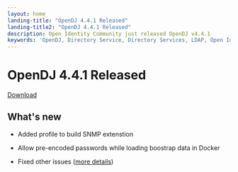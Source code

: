 ```yaml
---
layout: home
landing-title: "OpenDJ 4.4.1 Released"
landing-title2: "OpenDJ 4.4.1 Released"
description: Open Identity Community just released OpenDJ v4.4.1
keywords: 'OpenDJ, Directory Service, Directory Services, LDAP, Open Identity Platform, Docker, OpenShift, SNMP'
---
```

# OpenDJ 4.4.1 Released
[Download](https://github.com/OpenIdentityPlatform/OpenDJ/releases/tag/4.4.1)
## What's new
* Added profile to build SNMP extenstion
* Allow pre-encoded passwords while loading boostrap data in Docker

* Fixed other issues ([more details](https://github.com/OpenIdentityPlatform/OpenDJ/compare/9b5a2867776ba4c5e1d5ed871937557f0154ad30...fa7d144b1123d58bc24fa59ccb68acf7c37e00b7))
